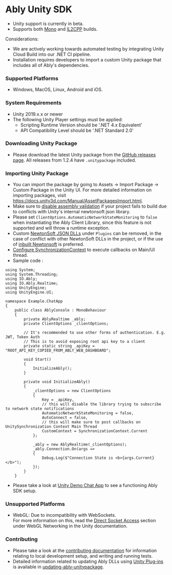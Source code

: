 # Ably Unity SDK
- Unity support is currently in beta.
- Supports both [Mono](https://docs.unity3d.com/Manual/Mono.html) and [IL2CPP](https://docs.unity3d.com/Manual/IL2CPP.html) builds.

Considerations:
* We are actively working towards automated testing by integrating Unity Cloud Build into our .NET CI pipeline.
* Installation requires developers to import a custom Unity package that includes all of Ably's dependencies.

### Supported Platforms
- Windows, MacOS, Linux, Android and iOS.

### System Requirements
* Unity 2019.x.x or newer
* The following Unity Player settings must be applied:
  * Scripting Runtime Version should be '.NET 4.x Equivalent'
  * API Compatibility Level should be '.NET Standard 2.0'

### Downloading Unity Package
- Please download the latest Unity package from the [GitHub releases page](https://github.com/ably/ably-dotnet/releases/latest). All releases from 1.2.4 have `.unitypackage` included.

### Importing Unity Package
- You can import the package by going to Assets -> Import Package -> Custom Package in the Unity UI. For more detailed information on importing packages, visit https://docs.unity3d.com/Manual/AssetPackagesImport.html.
- Make sure to [disable assembly validation](CONTRIBUTING.md#disable-assembly-validation-error) if your project fails to build due to conflicts with Unity's internal newtonsoft json library.
- Please set `ClientOptions.AutomaticNetworkStateMonitoring` to `false` when instantiating the Ably Client Library, since this feature is not supported and will throw a runtime exception.
- Custom [NewtonSoft JSON DLLs](https://github.com/jilleJr/Newtonsoft.Json-for-Unity) under `Plugins` can be removed, in the case of conflict with other NewtonSoft DLLs in the project, or if the use of [inbuilt Newtonsoft](https://docs.unity3d.com/Packages/com.unity.nuget.newtonsoft-json@3.0/manual/index.html) is preferred.
- [Configure SynchronizationContext](../README.md#executing-callbacks-on-mainui-thread) to execute callbacks on Main/UI thread.
- Sample code :

```dotnet
using System;
using System.Threading;
using IO.Ably;
using IO.Ably.Realtime;
using UnityEngine;
using UnityEngine.UI;

namespace Example.ChatApp
{
    public class AblyConsole : MonoBehaviour
    {
        private AblyRealtime _ably;
        private ClientOptions _clientOptions;

        // It's recommended to use other forms of authentication. E.g. JWT, Token Auth 
        // This is to avoid exposing root api key to a client
        private static string _apiKey = "ROOT_API_KEY_COPIED_FROM_ABLY_WEB_DASHBOARD";

        void Start()
        {
            InitializeAbly();
        }

        private void InitializeAbly()
        {
            _clientOptions = new ClientOptions
            {
                Key = _apiKey,
                // this will disable the library trying to subscribe to network state notifications
                AutomaticNetworkStateMonitoring = false,
                AutoConnect = false,
                // this will make sure to post callbacks on UnitySynchronization Context Main Thread
                CustomContext = SynchronizationContext.Current
            };

            _ably = new AblyRealtime(_clientOptions);
            _ably.Connection.On(args =>
            {
                Debug.Log($"Connection State is <b>{args.Current}</b>");
            });
        }
    }
```
- Please take a look at [Unity Demo Chat App](./Assets/Ably/Examples/Chat/) to see a functioning Ably SDK setup.

### Unsupported Platforms
- WebGL: Due to incompatibility with WebSockets.<br/>
For more information on this, read the [Direct Socket Access](https://docs.unity3d.com/2019.3/Documentation/Manual/webgl-networking.html) section under WebGL Networking in the Unity documentation.

### Contributing
- Please take a look at the [contributing documentation](CONTRIBUTING.md) for information relating to local development setup, and writing and running tests.
- Detailed information related to updating Ably DLLs using [Unity Plug-ins](https://docs.unity3d.com/Manual/Plugins.html) is available in [updating-ably-unitypackage](CONTRIBUTING.md#updating-ably-unitypackage).
